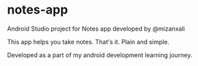 # notes-app
Android Studio project for Notes app developed by @mizanxali

This app helps you take notes. That's it. Plain and simple.

Developed as a part of my android development learning journey.
